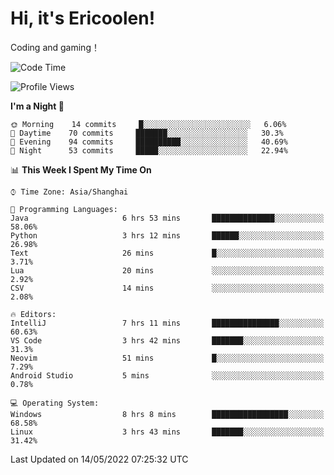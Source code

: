 # Hi, it's Ericoolen!
Coding and gaming！

<!--START_SECTION:waka-->
![Code Time](http://img.shields.io/badge/Code%20Time-245%20hrs%2039%20mins-blue)

![Profile Views](http://img.shields.io/badge/Profile%20Views-0-blue)

**I'm a Night 🦉** 

```text
🌞 Morning    14 commits     █░░░░░░░░░░░░░░░░░░░░░░░░   6.06% 
🌆 Daytime    70 commits     ███████░░░░░░░░░░░░░░░░░░   30.3% 
🌃 Evening    94 commits     ██████████░░░░░░░░░░░░░░░   40.69% 
🌙 Night      53 commits     █████░░░░░░░░░░░░░░░░░░░░   22.94%

```


📊 **This Week I Spent My Time On** 

```text
⌚︎ Time Zone: Asia/Shanghai

💬 Programming Languages: 
Java                     6 hrs 53 mins       ██████████████░░░░░░░░░░░   58.06% 
Python                   3 hrs 12 mins       ██████░░░░░░░░░░░░░░░░░░░   26.98% 
Text                     26 mins             █░░░░░░░░░░░░░░░░░░░░░░░░   3.71% 
Lua                      20 mins             ░░░░░░░░░░░░░░░░░░░░░░░░░   2.92% 
CSV                      14 mins             ░░░░░░░░░░░░░░░░░░░░░░░░░   2.08%

🔥 Editors: 
IntelliJ                 7 hrs 11 mins       ███████████████░░░░░░░░░░   60.63% 
VS Code                  3 hrs 42 mins       ███████░░░░░░░░░░░░░░░░░░   31.3% 
Neovim                   51 mins             █░░░░░░░░░░░░░░░░░░░░░░░░   7.29% 
Android Studio           5 mins              ░░░░░░░░░░░░░░░░░░░░░░░░░   0.78%

💻 Operating System: 
Windows                  8 hrs 8 mins        █████████████████░░░░░░░░   68.58% 
Linux                    3 hrs 43 mins       ███████░░░░░░░░░░░░░░░░░░   31.42%

```


 Last Updated on 14/05/2022 07:25:32 UTC
<!--END_SECTION:waka-->

